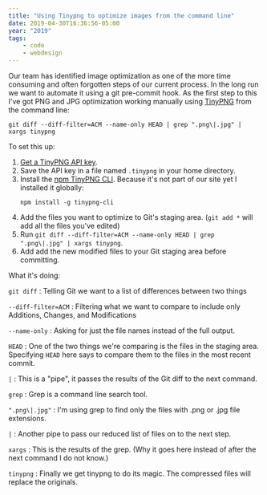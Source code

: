 ```yaml
---
title: "Using Tinypng to optimize images from the command line"
date: 2019-04-30T16:36:56-05:00
year: "2019"
tags:
    - code
    - webdesign
---
```


Our team has identified image optimization as one of the more time consuming and often forgotten steps of our current process. In the long run we want to automate it using a git pre-commit hook. As the first step to this I've got PNG and JPG optimization working manually using [TinyPNG](https://tinypng.com/) from the command line:

```
git diff --diff-filter=ACM --name-only HEAD | grep ".png\|.jpg" | xargs tinypng
```

To set this up:

1. [Get a TinyPNG API key](https://tinypng.com/developers).
1. Save the API key in a file named `.tinypng` in your home directory.
1. Install the [npm TinyPNG CLI](https://www.npmjs.com/package/tinypng-cli).
    Because it's not part of our site yet I installed it globally:
    ```
    npm install -g tinypng-cli
    ```
1. Add the files you want to optimize to Git's staging area. (`git add *` will add all the files you've edited)
1. Run `git diff --diff-filter=ACM --name-only HEAD | grep ".png\|.jpg" | xargs tinypng`.
1. Add add the new modified files to your Git staging area before committing.

What it's doing:

`git diff`
: Telling Git we want to a list of differences between two things

`--diff-filter=ACM`
: Filtering what we want to compare to include only Additions, Changes, and Modifications

`--name-only`
: Asking for just the file names instead of the full output.

`HEAD`
: One of the two things we're comparing is the files in the staging area. Specifying `HEAD` here says to compare them to the files in the most recent commit.

`|`
: This is a "pipe", it passes the results of the Git diff to the next command.

`grep`
: Grep is a command line search tool.

`".png\|.jpg"`
: I'm using grep to find only the files with .png or .jpg file extensions.

`|`
: Another pipe to pass our reduced list of files on to the next step.

`xargs`
: This is the results of the grep. (Why it goes here instead of after the next command I do not know.)

`tinypng`
: Finally we get tinypng to do its magic. The compressed files will replace the originals.
